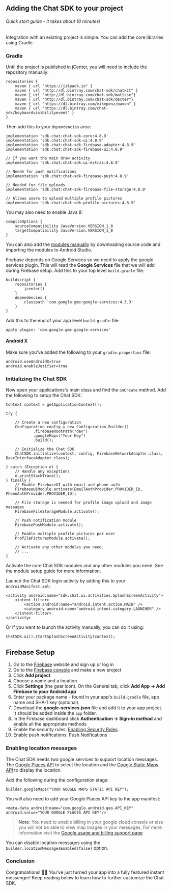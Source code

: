 ## Adding the Chat SDK to your project
###### Quick start guide - it takes about 10 minutes!

Integration with an existing project is simple. You can add the core libraries using Gradle. 

### Gradle

Until the project is published in jCenter, you will need to include the repository manually:

```
repositories {
    maven { url "https://jitpack.io" }
    maven { url "http://dl.bintray.com/chat-sdk/chatkit" }
    maven { url "http://dl.bintray.com/chat-sdk/matisse"}
    maven { url "http://dl.bintray.com/chat-sdk/dexter"}
    maven { url "https://dl.bintray.com/mikepenz/maven" }
    maven { url "https://dl.bintray.com/chat-sdk/keyboardvisibilityevent" }
}
```

Then add this to your `dependencies` area:

```
implementation 'sdk.chat:chat-sdk-core:4.8.9'
implementation 'sdk.chat:chat-sdk-ui:4.8.9'
implementation 'sdk.chat:chat-sdk-firebase-adapter:4.8.9'
implementation 'sdk.chat:chat-sdk-firebase-ui:4.8.9'

// If you want the main draw activity
implementation 'sdk.chat:chat-sdk-ui-extras:4.8.9'

// Neede for push notifications
implementation 'sdk.chat:chat-sdk-firebase-push:4.8.9'

// Needed for file uploads
implementation 'sdk.chat:chat-sdk-firebase-file-storage:4.8.9'

// Allows users to upload multiple profile pictures
implementation 'sdk.chat:chat-sdk-profile-pictures:4.8.9'
```

You may also need to enable Java 8:

```
compileOptions {
    sourceCompatibility JavaVersion.VERSION_1_8
    targetCompatibility JavaVersion.VERSION_1_8
}
```

You can also add the [modules manually](https://github.com/chat-sdk/chat-sdk-android#adding-modules-manually) by downloading source code and importing the modules to Android Studio. 

Firebase depends on Google Services so we need to apply the google services plugin. This will read the **Google Services** file that we will add during Firebase setup. Add this to your top level `build.gradle` file.

```
buildscript {
    repositories {
        jcenter()
    }
    dependencies {
        classpath 'com.google.gms:google-services:4.3.3'
    }
}
```

Add this to the end of your app level `build.gradle` file:

```
apply plugin: 'com.google.gms.google-services'
```

#### Android X

Make sure you've added the following to your `gradle.properties` file:

```
android.useAndroidX=true
android.enableJetifier=true
```

### Initializing the Chat SDK

Now open your applications's main class and find the `onCreate` method. Add the following to setup the Chat SDK:

```
Context context = getApplicationContext();

try {

    // Create a new configuration
    Configuration config = new Configuration.Builder()
            .firebaseRootPath("dev")
            .googleMaps("Your Key")
            .build();

    // Initialize the Chat SDK
    ChatSDK.initialize(context, config, FirebaseNetworkAdapter.class, BaseInterfaceAdapter.class);
    
} catch (Exception e) {
    // Handle any exceptions
    e.printStackTrace();
} finally {
    // Enable FirebaseUI with email and phone auth
    FirebaseUIModule.activate(EmailAuthProvider.PROVIDER_ID, PhoneAuthProvider.PROVIDER_ID);
  
    // File storage is needed for profile image upload and image messages
    FirebaseFileStorageModule.activate();

    // Push notification module
    FirebasePushModule.activate();
    
    // Enable multiple profile pictures per user
    ProfilePicturesModule.activate();

    // Activate any other modules you need.
    // ...
}

``` 

Activate the core Chat SDK modules and any other modules you need. See the module setup guide for more information. 

Launch the Chat SDK login activity by adding this to your `AndroidManifest.xml`:

```
<activity android:name="sdk.chat.ui.activities.SplashScreenActivity">
    <intent-filter>
        <action android:name="android.intent.action.MAIN" />
        <category android:name="android.intent.category.LAUNCHER" />
    </intent-filter>
</activity>
```

Or if you want to launch the activity manually, you can do it using:

```
ChatSDK.ui().startSplashScreenActivity(context);
``` 

## Firebase Setup

1. Go to the [Firebase](http://firebase.com/) website and sign up or log in
2. Go to the [Firebase console](https://console.firebase.google.com/) and make a new project
3. Click **Add project**
4. Choose a name and a location
5. Click **Settings** (the gear icon). On the General tab, click **Add App -> Add Firebase to your Android app**
6. Enter your package name - found in your app's `build.gradle` file, app name and SHA-1 key (optional)
7. Download the **google-services.json** file and add it to your app project. It should be added inside the `app` folder.
8. In the Firebase dashboard click **Authentication -> Sign-in method** and enable all the appropriate methods 
9. Enable the security rules: [Enabling Security Rules](https://github.com/chat-sdk/chat-sdk-firebase).
10. Enable push notifications: [Push Notifications](https://github.com/chat-sdk/chat-sdk-firebase)

### Enabling location messages

The Chat SDK needs two google services to support location messages. The [Google Places API](https://developers.google.com/places/) to select the location and the [Google Static Maps API](https://developers.google.com/maps/documentation/static-maps/) to display the location.

Add the following during the configuration stage:

```
builder.googleMaps("YOUR GOOGLE MAPS STATIC API KEY");
```

You will also need to add your Google Places API key to the app manifest:

```
<meta-data android:name="com.google.android.geo.API_KEY" android:value="YOUR GOOGLE PLACES API KEY"/>
```
>**Note:**
> You need to enable billing in your google cloud console or else you will not be able to view map images in your messages, For more information visit the [Google usage and billing support page](https://developers.google.com/places/web-service/usage-and-billing#important-enable-billing)

You can disable location messages using the `builder.locationMessagesEnabled(false)` option. 

### Conclusion

Congratulations! 🎉🎉 You've just turned your app into a fully featured instant messenger! Keep reading below to learn how to further customize the Chat SDK.